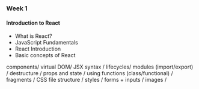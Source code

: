 ### Week 1

#### Introduction to React

- What is React?
- JavaScript Fundamentals
- React Introduction
- Basic concepts of React 

components/ 
virtual DOM/ 
JSX syntax / 
lifecycles/ 
modules (import/export) / 
destructure / 
props and state / 
using functions (class/functional) / 
fragments / 
CSS file structure / 
styles / 
forms + inputs / 
images /
